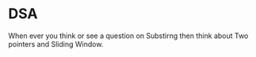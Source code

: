 # DSA


 When ever you think or see a question on Substirng then  think about Two pointers and Sliding Window.
